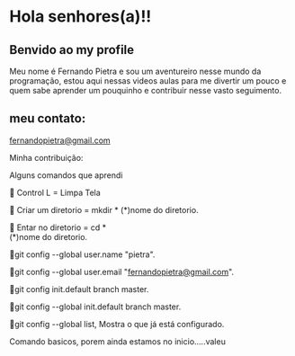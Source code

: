 
# Hola senhores(a)!! 
## Benvido ao my profile
Meu nome é Fernando Pietra e sou um aventureiro nesse mundo da programação, estou aqui nessas videos aulas para me divertir um pouco e quem sabe aprender um pouquinho e contribuir nesse vasto seguimento.


 ## meu contato:

 fernandopietra@gmail.com
 

<div>

 

 Minha contribuição:

 Alguns comandos que aprendi

  📌 Control L = Limpa Tela

  📌 Criar um diretorio = mkdir *
   (*)nome do diretorio.

 📌 Entar no diretorio = cd *   
 (*)nome do diretorio.

 📌git config --global user.name "pietra".

 📌git config --global user.email "fernandopietra@gmail.com".

 📌git config init.default branch master.

 📌git config --global init.default branch master.

  📌git config --global list, Mostra o que já está configurado.








 Comando basicos, porem ainda estamos no inicio.....valeu










